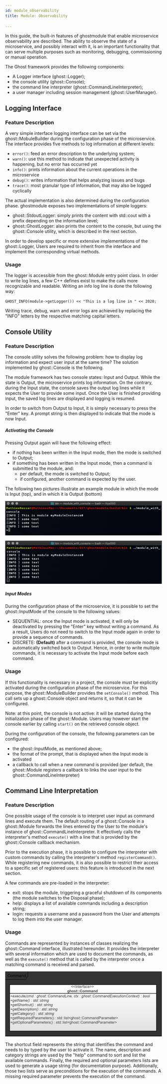 ```yaml
---
id: module_observability
title: Module: Observability

---
```


In this guide, the built-in features of ghostmodule that enable microservice observability are described. The ability to observe the state of a microservice, and possibly interact with it, is an important functionality that can serve multiple purposes such as monitoring, debugging, commissioning or manual operation.

The Ghost framework provides the following components:

- A Logger interface (ghost::Logger);
- the console utility (ghost::Console);
- the command line interpreter (ghost::CommandLineInterpreter);
- a user manager including session management (ghost::UserManager).

## Logging Interface

### Feature Description

A very simple interface logging interface can be set via the ghost::MobuleBuilder during the configuration phase of the microservice. The interface provides five methods to log information at different levels:

- `error()`: feed an error description to the underlying system;
- `warn()`: use this method to indicate that unexpected activity is happening, but no error has occurred yet
- `info()`: prints information about the current operations in the microservice
- `debug()`: writes information that helps analyzing issues and bugs
- `trace()`: most granular type of information, that may also be logged cyclically

The actual implementation is also determined during the configuration phase. ghostmodule exposes two implementations of simple loggers:

- ghost::StdoutLogger: simply prints the content with std::cout with a prefix depending on the information level;
- ghost::GhostLogger: also prints the content to the console, but using the ghost::Console utility, which is described in the next section.

In order to develop specific or more extensive implementations of the ghost::Logger, Users are required to inherit from the interface and implement the corresponding virtual methods.

### Usage

The logger is accessible from the ghost::Module entry point class. In order to write log lines, a few C++ defines exist to make the calls more recognizable and readable. Writing an info log line is done the following way:

`GHOST_INFO(module->getLogger()) << "This is a log line in " << 2020;`

Writing trace, debug, warn and error logs are achieved by replacing the "INFO" letters by the respective matching capital letters.

## Console Utility

### Feature Description

The console utility solves the following problem: how to display log information and expect user input at the same time? The solution implemented by ghost::Console is the following.

The module framework has two console states: Input and Output. While the state is Output, the microservice prints log information. On the contrary, during the Input state, the console saves the output log lines while it expects the User to provide some input. Once the User is finished providing input, the saved log lines are displayed and logging is resumed.

In order to switch from Output to Input, it is simply necessary to press the "Enter" key. A prompt string is then displayed to indicate that the mode is now Input.

##### Activating the Console

Pressing Output again will have the following effect:

- if nothing has been written in the Input mode, then the mode is switched to Output;
- if something has been written in the Input mode, then a command is submitted to the module, and:
  - per default, the mode is switched to Output;
  - if configured, another command is expected by the user.

The following two pictures illustrate an example module in which the mode is Input (top), and in which it is Output (bottom)

![Diagram: ghostmodule and Extensions](assets/ghostmodule_console_input.png)

![Diagram: ghostmodule and Extensions](assets/ghostmodule_console_output.png)

##### Input Modes

During the configuration phase of the microservice, it is possible to set the ghost::InputMode of the console to the following values:

- SEQUENTIAL: once the Input mode is activated, it will only be deactivated by pressing the "Enter" key without writing a command. As a result, Users do not need to switch to the Input mode again in order to provide a sequence of commands.
- DISCRETE: **(Default)** after a command is provided, the console mode is automatically switched back to Output. Hence, in order to write multiple commands, it is necessary to activate the Input mode before each command.

### Usage

If this functionality is necessary in a project, the console must be explicitly activated during the configuration phase of the microservice. For this purpose, the ghost::ModuleBuilder provides the `setConsole()` method. This call sets up a ghost::Console object and returns it, so that it can be configured.

Note: at this point, the console is not active: it will be started during the initialization phase of the ghost::Module. Users may however start the console earlier by calling `start()` on the retrieved console object.

During the configuration of the console, the following parameters can be configured:

- the ghost::InputMode, as mentioned above;
- the format of the prompt, that is displayed when the Input mode is activated
- a callback to call when a new command is provided (per default, the ghost::Module registers a callback to links the user input to the ghost::CommandLineInterpreter)

## Command Line Interpretation

### Feature Description

One possible usage of the console is to interpret user input as command lines and execute them. The default routing of a ghost::Console in a ghost::Module forwards the lines entered by the User to the module's instance of ghost::CommandLineInterpreter. It effectively calls the interpreter's method `execute()` with a line that is provided by the ghost::Console callback mechanism.

Prior to the execution phase, it is possible to configure the interpreter with custom commands by calling the interpreter's method `registerCommand()`. While registering new commands, it is also possible to restrict their access to a specific set of registered users: this feature is introduced in the next section.

A few commands are pre-loaded in the interpreter:

- exit: stops the module, triggering a graceful shutdown of its components (the module switches to the Disposal phase);
- help: displays a list of available commands including a description string;
- login: requests a username and a password from the User and attempts to log them into the user manager.

### Usage

Commands are represented by instances of classes realizing the ghost::Command interface, illustrated hereunder. It provides the interpreter with several information which are used to document the commands, as well as the `execute()` method that is called by the interpreter once a matching command is received and parsed.

![Diagram: ghostmodule and Extensions](assets/ghostmodule_command.png)

The shortcut field represents the string that identifies the command and needs to by typed by the user to activate it. The name, description and category strings are used by the "help" command to sort and list the available commands. Finally, the required and optional parameters lists are used to generate a usage string (for documentation purpose). Additionally, those two lists serve as preconditions for the execution of the commands. A missing required parameter prevents the execution of the command.